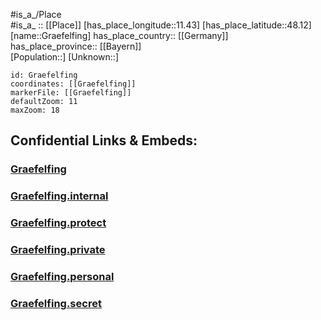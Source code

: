 ﻿---
location: [48.12,11.43] 
mapzoom: [7,12] 
mapmarker: city 
type: City
tags:
- geo/City


SpocWebEntityId: 30622
isDeleted: false
confidential: public

---
#is_a_/Place  
#is_a_ :: [[Place]] 
[has_place_longitude::11.43] 
[has_place_latitude::48.12] 
[name::Graefelfing] 
has_place_country:: [[Germany]]  
has_place_province:: [[Bayern]]  
[Population::] 
[Unknown::] 


```leaflet
id: Graefelfing
coordinates: [[Graefelfing]] 
markerFile: [[Graefelfing]] 
defaultZoom: 11 
maxZoom: 18
```


## Confidential Links & Embeds: 

### [Graefelfing](/_public/Earth/Continent/Europe/Europe~Central/Germany/Germany~West/Bayern/counties~Bayern/München/cities~München/Gräfelfing/City/Graefelfing.md) 

### [Graefelfing.internal](/_internal/Earth/Continent/Europe/Europe~Central/Germany/Germany~West/Bayern/counties~Bayern/München/cities~München/Gräfelfing/City/Graefelfing.internal.md) 

### [Graefelfing.protect](/_protect/Earth/Continent/Europe/Europe~Central/Germany/Germany~West/Bayern/counties~Bayern/München/cities~München/Gräfelfing/City/Graefelfing.protect.md) 

### [Graefelfing.private](/_private/Earth/Continent/Europe/Europe~Central/Germany/Germany~West/Bayern/counties~Bayern/München/cities~München/Gräfelfing/City/Graefelfing.private.md) 

### [Graefelfing.personal](/_personal/Earth/Continent/Europe/Europe~Central/Germany/Germany~West/Bayern/counties~Bayern/München/cities~München/Gräfelfing/City/Graefelfing.personal.md) 

### [Graefelfing.secret](/_secret/Earth/Continent/Europe/Europe~Central/Germany/Germany~West/Bayern/counties~Bayern/München/cities~München/Gräfelfing/City/Graefelfing.secret.md) 
